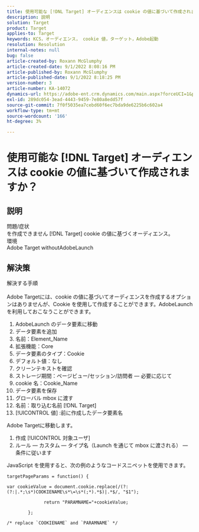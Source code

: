 ```yaml
---
title: 使用可能な [!DNL Target] オーディエンスは cookie の値に基づいて作成されますか？
description: 説明
solution: Target
product: Target
applies-to: Target
keywords: KCS，オーディエンス， cookie 値，ターゲット，Adobe起動
resolution: Resolution
internal-notes: null
bug: false
article-created-by: Roxann McGlumphy
article-created-date: 9/1/2022 8:08:16 PM
article-published-by: Roxann McGlumphy
article-published-date: 9/1/2022 8:18:25 PM
version-number: 3
article-number: KA-14072
dynamics-url: https://adobe-ent.crm.dynamics.com/main.aspx?forceUCI=1&pagetype=entityrecord&etn=knowledgearticle&id=2eaa97cd-312a-ed11-9db1-002248086a27
exl-id: 289dc054-3ead-4443-9459-7e80a8edd57f
source-git-commit: 7f0f5035ea7cebd60f6ec7bda9de6225b6c602a4
workflow-type: tm+mt
source-wordcount: '166'
ht-degree: 3%

---
```


# 使用可能な [!DNL Target] オーディエンスは cookie の値に基づいて作成されますか？

## 説明

問題/症状<br>
を作成できません [!DNL Target] cookie の値に基づくオーディエンス。
<br>環境<br>
Adobe Target withoutAdobeLaunch




## 解決策

解決する手順<br><br>
Adobe Targetには、cookie の値に基づいてオーディエンスを作成するオプションはありませんが、Cookie を使用して作成することができます。AdobeLaunch を利用しておこなうことができます。

1. AdobeLaunch のデータ要素に移動
2. データ要素を追加
3. 名前：Element_Name
4. 拡張機能：Core
5. データ要素のタイプ：Cookie
6. デフォルト値：なし
7. クリーンテキストを確認
8. ストレージ期間：ページビュー/セッション/訪問者 — 必要に応じて
9. cookie 名：Cookie_Name
10. データ要素を保存
11. グローバル mbox に渡す
12. 名前：取り込む名前 [!DNL Target]
13. [!UICONTROL 値] :前に作成したデータ要素名




Adobe Targetに移動します。

1. 作成 [!UICONTROL 対象ユーザ]
2. ルール — カスタム — タイプ名（Launch を通じて mbox に渡される） — 条件に従います




JavaScript を使用すると、次の例のようなコードスニペットを使用できます。


```
targetPageParams = function() {

var cookieValue = document.cookie.replace(/(?:(?:|.*;\s*)COOKIENAME\s*\=\s*(;*).*$)|.*$/, "$1");

              return "PARAMNAME="+cookieValue;

        };

/* replace `COOKIENAME` and `PARAMNAME` */
```
